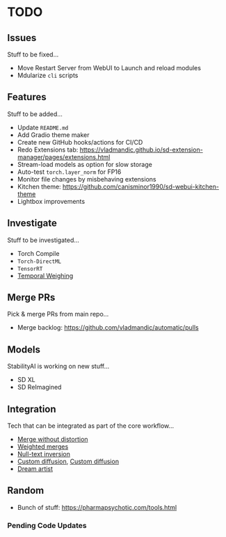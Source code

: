 # TODO

## Issues

Stuff to be fixed...

- Move Restart Server from WebUI to Launch and reload modules
- Mdularize `cli` scripts

## Features

Stuff to be added...

- Update `README.md`
- Add Gradio theme maker
- Create new GitHub hooks/actions for CI/CD  
- Redo Extensions tab: <https://vladmandic.github.io/sd-extension-manager/pages/extensions.html>
- Stream-load models as option for slow storage
- Auto-test `torch.layer_norm` for FP16
- Monitor file changes by misbehaving extensions
- Kitchen theme: <https://github.com/canisminor1990/sd-webui-kitchen-theme>
- Lightbox improvements

## Investigate

Stuff to be investigated...

- Torch Compile
- `Torch-DirectML`
- `TensorRT`
- [Temporal Weighing](https://github.com/comfyanonymous/ComfyUI/discussions/473)

## Merge PRs

Pick & merge PRs from main repo...

- Merge backlog: <https://github.com/vladmandic/automatic/pulls>

## Models

StabilityAI is working on new stuff...

- SD XL
- SD ReImagined

## Integration

Tech that can be integrated as part of the core workflow...

- [Merge without distortion](https://github.com/ogkalu2/Merge-Stable-Diffusion-models-without-distortion)
- [Weighted merges](https://github.com/bbc-mc/sdweb-merge-block-weighted-gui/tree/master)
- [Null-text inversion](https://github.com/ouhenio/null-text-inversion-colab)
- [Custom diffusion](https://github.com/guaneec/custom-diffusion-webui), [Custom diffusion](https://www.cs.cmu.edu/~custom-diffusion/)
- [Dream artist](https://github.com/7eu7d7/DreamArtist-sd-webui-extension)

## Random

- Bunch of stuff: <https://pharmapsychotic.com/tools.html>

### Pending Code Updates

